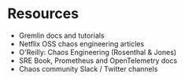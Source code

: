 # Resources

- Gremlin docs and tutorials  
- Netflix OSS chaos engineering articles  
- O'Reilly: Chaos Engineering (Rosenthal & Jones)  
- SRE Book, Prometheus and OpenTelemetry docs  
- Chaos community Slack / Twitter channels
